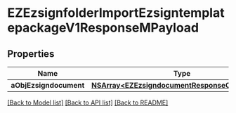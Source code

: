 # EZEzsignfolderImportEzsigntemplatepackageV1ResponseMPayload

## Properties
Name | Type | Description | Notes
------------ | ------------- | ------------- | -------------
**aObjEzsigndocument** | [**NSArray&lt;EZEzsigndocumentResponseCompound&gt;***](EZEzsigndocumentResponseCompound.md) |  | 

[[Back to Model list]](../README.md#documentation-for-models) [[Back to API list]](../README.md#documentation-for-api-endpoints) [[Back to README]](../README.md)


